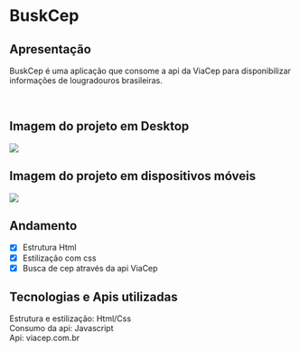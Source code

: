 # BuskCep

<h2>Apresentação</h2>
<p>BuskCep é uma aplicação que consome a api da ViaCep para disponibilizar informações de lougradouros brasileiras.</p><br>

<h2> Imagem do projeto em Desktop</h2>
<img src="https://i.ibb.co/6sn6qkT/Captura-de-tela-em-2022-04-28-10-54-13.png">

<h2> Imagem do projeto em dispositivos móveis </h2>
<img src="https://i.ibb.co/VjZR0Cf/Captura-de-tela-em-2022-04-28-10-56-21.png">

<h2>Andamento</h2>

- [x] Estrutura Html
- [x] Estilização com css
- [x] Busca de cep através da api ViaCep

<h2>Tecnologias e Apis utilizadas</h2>

Estrutura e estilização: Html/Css <br>
Consumo da api: Javascript <br>
Api: viacep.com.br <br>
